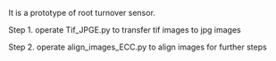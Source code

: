 It is a prototype of root turnover sensor.

Step 1. operate Tif_JPGE.py to transfer tif images to jpg images

Step 2. operate align_images_ECC.py to align images for further steps

